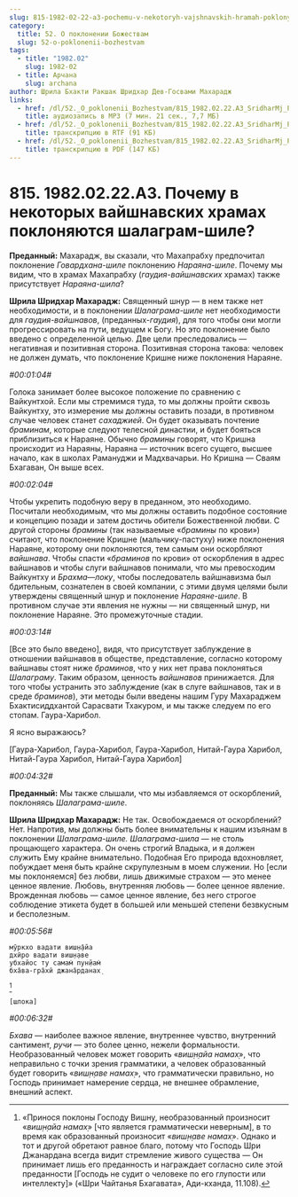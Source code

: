```yaml
---
slug: 815-1982-02-22-a3-pochemu-v-nekotoryh-vajshnavskih-hramah-poklonyayutsya-shalagram-shile
category:
  title: 52. О поклонении Божествам
  slug: 52-o-poklonenii-bozhestvam
tags:
  - title: "1982.02"
    slug: 1982-02
  - title: Арчана
    slug: archana
author: Шрила Бхакти Ракшак Шридхар Дев-Госвами Махарадж
links:
  - href: /dl/52._O_poklonenii_Bozhestvam/815_1982.02.22.A3_SridharMj_Pochemu_v_nekotoryh_vajshnavskih_hramah_poklonjajutsja_shalagram-shile.mp3
    title: аудиозапись в MP3 (7 мин. 21 сек., 7,7 МБ)
  - href: /dl/52._O_poklonenii_Bozhestvam/815_1982.02.22.A3_SridharMj_Pochemu_v_nekotoryh_vajshnavskih_hramah_poklonjajutsja_shalagram-shile.rtf
    title: транскрипцию в RTF (91 КБ)
  - href: /dl/52._O_poklonenii_Bozhestvam/815_1982.02.22.A3_SridharMj_Pochemu_v_nekotoryh_vajshnavskih_hramah_poklonjajutsja_shalagram-shile.pdf
    title: транскрипцию в PDF (147 КБ)
---
```


# 815. 1982.02.22.A3. Почему в некоторых вайшнавских храмах поклоняются шалаграм-шиле?

**Преданный:** Махарадж, вы сказали, что Махапрабху предпочитал поклонение *Говардхана-шиле* поклонению *Нараяна-шиле*. Почему мы видим, что в храмах Махапрабху (*гаудия-вайшнавских* храмах) также присутствует *Нараяна-шила*?

**Шрила Шридхар Махарадж:** Священный шнур — в нем также нет необходимости, и в поклонении *Шалаграма-шиле* нет необходимости для *гаудия-вайшнавов*, (преданных-*гаудия*), для того чтобы они могли прогрессировать на пути, ведущем к Богу. Но это поклонение было введено с определенной целью. Две цели преследовались — негативная и позитивная сторона. Позитивная сторона такова: человек не должен думать, что поклонение Кришне ниже поклонения Нараяне.

*#00:01:04#*

Голока занимает более высокое положение по сравнению с Вайкунтхой. Если мы стремимся туда, то мы должны пройти сквозь Вайкунтху, это измерение мы должны оставить позади, в противном случае человек станет *сахаджией*. Он будет оказывать почтение *браминам*, которые следуют телесной династии, и будет бояться приблизиться к Нараяне. Обычно *брамины* говорят, что Кришна происходит из Нараяны, Нараяна — источник всего сущего, высшее начало, как в школах Рамануджи и Мадхвачарьи. Но Кришна — Сваям Бхагаван, Он выше всех.

*#00:02:04#*

Чтобы укрепить подобную веру в преданном, это необходимо. Посчитали необходимым, что мы должны оставить подобное состояние и концепцию позади и затем достичь обители Божественной любви. С другой стороны *брамины* (так называемые «*брамины* по крови») считают, что поклонение Кришне (мальчику-пастуху) ниже поклонения Нараяне, которому они поклоняются, тем самым они оскорбляют *вайшнава*. Чтобы спасти «*браминов* по крови» от оскорбления в адрес вайшнавов и чтобы слуги вайшнавов понимали, что мы превосходим Вайкунтху и *Брахма*—*локу*, чтобы последователь вайшнавизма был бдительным, сознателен в своей компании, с этими двумя целями были утверждены священный шнур и поклонение *Нараяне-шиле*. В противном случае эти явления не нужны — ни священный шнур, ни поклонение Нараяне. Это промежуточные стадии.

*#00:03:14#*

[Все это было введено], видя, что присутствует заблуждение в отношении вайшнавов в обществе, представление, согласно которому вайшнавы стоят ниже *браминов*, что у них нет права поклоняться *Шалаграму*. Таким образом, ценность *вайшнавов* принижается. Для того чтобы устранить это заблуждение (как в слуге вайшнавов, так и в среде *браминов*), эти методы были введены нашим Гуру Махараджем Бхактисиддхантой Сарасвати Тхакуром, и мы также следуем по его стопам. Гаура-Харибол.

Я ясно выражаюсь?

[Гаура-Харибол, Гаура-Харибол, Гаура-Харибол, Нитай-Гаура Харибол, Нитай-Гаура Харибол, Нитай-Гаура Харибол]

*#00:04:32#*

**Преданный:** Мы также слышали, что мы избавляемся от оскорблений, поклоняясь *Шалаграма-шиле*.

**Шрила Шридхар Махарадж:** Не так. Освобождаемся от оскорблений? Нет. Напротив, мы должны быть более внимательны к нашим изъянам в поклонении *Шалаграма-шиле. Шалаграма-шила* — не столь прощающего характера. Он очень строгий Владыка, и я должен служить Ему крайне внимательно. Подобная Его природа вдохновляет, побуждает меня быть крайне скрупулезным в моем служении. Но [если мы поклоняемся] без любви, лишь движимые страхом — это менее ценное явление. Любовь, внутренняя любовь — более ценное явление. Врожденная любовь — самое ценное явление, без него строгое соблюдение этикета будет в большей или меньшей степени безвкусным и бесполезным.

*#00:05:56#*

    мӯркхо вадати виш̣н̣а̄йа
    дхӣро вадати виш̣н̣аве
    убхайос ту самам̇ пун̣йам̇
    бха̄ва-гра̄хӣ джана̄рданах̣
[^_ftn1]

    [шлока]

*#00:06:32#*

*Бхава* — наиболее важное явление, внутреннее чувство, внутренний сантимент, *ручи* — это более ценно, нежели формальности. Необразованный человек может говорить «*виш̣н̣айа намах̣*», что неправильно с точки зрения грамматики, а человек образованный будет говорить «*виш̣н̣аве намах̣*», что грамматически правильно, но Господь принимает намерение сердца, не внешнее обрамление, внешний аспект.



[^_ftn1]: «Принося поклоны Господу Вишну, необразованный произносит «*виш̣н̣айа намах̣*» [что является грамматически неверным], в то время как образованный произносит «*виш̣н̣аве намах̣*». Однако и тот и другой обретают равное благо, потому что Господь Шри Джанардана всегда видит стремление живого существа — Он принимает лишь его преданность и награждает согласно силе этой преданности [Господь не судит о человеке по его глупости или интеллекту]» («Шри Чайтанья Бхагавата», Ади-кханда, 11.108).

